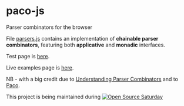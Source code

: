 # paco-js
Parser combinators for the browser

File [parsers.js](https://github.com/Muzietto/paco-js/blob/master/src/parsers.js) contains an implementation of __chainable parser combinators__, featuring both __applicative__ and __monadic__ interfaces.

Test page is [here](https://muzietto.github.io/geiesmonads/parsers/Mocha_Parser_Combinators_Tests.html).

Live examples page is [here](https://muzietto.github.io/geiesmonads/parsers/Console_Parser_Examples.html).

NB - with a big credit due to [Understanding Parser Combinators](https://fsharpforfunandprofit.com/posts/understanding-parser-combinators/) and to [Paco](https://github.com/gabrielelana/paco).

This project is being maintained during [![Open Source Saturday](https://img.shields.io/badge/%E2%9D%A4%EF%B8%8F-open%20source%20saturday-F64060.svg)](https://www.meetup.com/it-IT/Open-Source-Saturday-Milano/)
